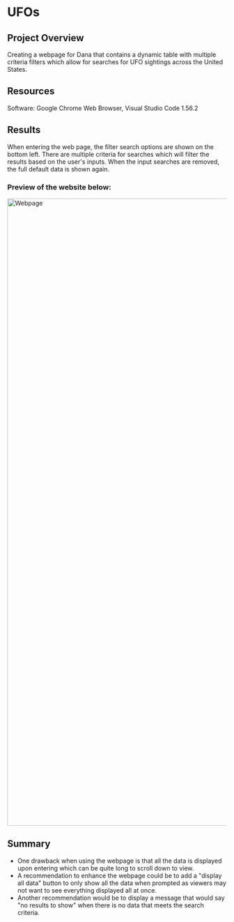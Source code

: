 # UFOs
## Project Overview 
Creating a webpage for Dana that contains a dynamic table with multiple criteria filters which allow for searches for UFO sightings across the United States.

## Resources
Software: Google Chrome Web Browser, Visual Studio Code 1.56.2

## Results 
When entering the web page, the filter search options are shown on the bottom left. There are multiple criteria for searches which will filter the results based on the user's inputs. When the input searches are removed, the full default data is shown again. 
### Preview of the website below:
<img width="1440" alt="Webpage" src="https://user-images.githubusercontent.com/81877387/125115753-c5616c80-e0b9-11eb-9d40-5af060fcc5e8.png">

## Summary 
* One drawback when using the webpage is that all the data is displayed upon entering which can be quite long to scroll down to view. 
* A recommendation to enhance the webpage could be to add a "display all data" button to only show all the data when prompted as viewers may not want to see everything displayed all at once.
* Another recommendation would be to display a message that would say "no results to show" when there is no data that meets the search criteria. 
